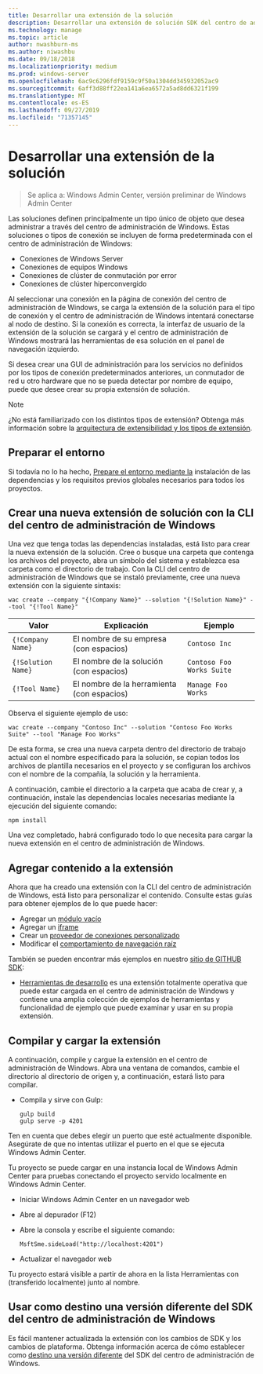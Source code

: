 ```yaml
---
title: Desarrollar una extensión de la solución
description: Desarrollar una extensión de solución SDK del centro de administración de Windows (proyecto Honolulu)
ms.technology: manage
ms.topic: article
author: nwashburn-ms
ms.author: niwashbu
ms.date: 09/18/2018
ms.localizationpriority: medium
ms.prod: windows-server
ms.openlocfilehash: 6ac9c6296fdf9159c9f50a1304dd345932052ac9
ms.sourcegitcommit: 6aff3d88ff22ea141a6ea6572a5ad8dd6321f199
ms.translationtype: MT
ms.contentlocale: es-ES
ms.lasthandoff: 09/27/2019
ms.locfileid: "71357145"
---
```

# <a name="develop-a-solution-extension"></a>Desarrollar una extensión de la solución

>Se aplica a: Windows Admin Center, versión preliminar de Windows Admin Center

Las soluciones definen principalmente un tipo único de objeto que desea administrar a través del centro de administración de Windows.  Estas soluciones o tipos de conexión se incluyen de forma predeterminada con el centro de administración de Windows:

* Conexiones de Windows Server
* Conexiones de equipos Windows
* Conexiones de clúster de conmutación por error
* Conexiones de clúster hiperconvergido

Al seleccionar una conexión en la página de conexión del centro de administración de Windows, se carga la extensión de la solución para el tipo de conexión y el centro de administración de Windows intentará conectarse al nodo de destino. Si la conexión es correcta, la interfaz de usuario de la extensión de la solución se cargará y el centro de administración de Windows mostrará las herramientas de esa solución en el panel de navegación izquierdo.

Si desea crear una GUI de administración para los servicios no definidos por los tipos de conexión predeterminados anteriores, un conmutador de red u otro hardware que no se pueda detectar por nombre de equipo, puede que desee crear su propia extensión de solución.

> [!NOTE]
> ¿No está familiarizado con los distintos tipos de extensión? Obtenga más información sobre la [arquitectura de extensibilidad y los tipos de extensión](understand-extensions.md).

## <a name="prepare-your-environment"></a>Preparar el entorno

Si todavía no lo ha hecho, [Prepare el entorno mediante la](prepare-development-environment.md) instalación de las dependencias y los requisitos previos globales necesarios para todos los proyectos.

## <a name="create-a-new-solution-extension-with-the-windows-admin-center-cli"></a>Crear una nueva extensión de solución con la CLI del centro de administración de Windows ##

Una vez que tenga todas las dependencias instaladas, está listo para crear la nueva extensión de la solución.  Cree o busque una carpeta que contenga los archivos del proyecto, abra un símbolo del sistema y establezca esa carpeta como el directorio de trabajo.  Con la CLI del centro de administración de Windows que se instaló previamente, cree una nueva extensión con la siguiente sintaxis:

```
wac create --company "{!Company Name}" --solution "{!Solution Name}" --tool "{!Tool Name}"
```

| Valor | Explicación | Ejemplo |
| ----- | ----------- | ------- |
| ```{!Company Name}``` | El nombre de su empresa (con espacios) | ```Contoso Inc``` |
| ```{!Solution Name}``` | El nombre de la solución (con espacios) | ```Contoso Foo Works Suite``` |
| ```{!Tool Name}``` | El nombre de la herramienta (con espacios) | ```Manage Foo Works``` |

Observa el siguiente ejemplo de uso:

```
wac create --company "Contoso Inc" --solution "Contoso Foo Works Suite" --tool "Manage Foo Works"
```

De esta forma, se crea una nueva carpeta dentro del directorio de trabajo actual con el nombre especificado para la solución, se copian todos los archivos de plantilla necesarios en el proyecto y se configuran los archivos con el nombre de la compañía, la solución y la herramienta.  

A continuación, cambie el directorio a la carpeta que acaba de crear y, a continuación, instale las dependencias locales necesarias mediante la ejecución del siguiente comando:

```
npm install
```

Una vez completado, habrá configurado todo lo que necesita para cargar la nueva extensión en el centro de administración de Windows. 

## <a name="add-content-to-your-extension"></a>Agregar contenido a la extensión

Ahora que ha creado una extensión con la CLI del centro de administración de Windows, está listo para personalizar el contenido.  Consulte estas guías para obtener ejemplos de lo que puede hacer:

- Agregar un [módulo vacío](guides/add-module.md)
- Agregar un [iframe](guides/add-iframe.md)
- Crear un [proveedor de conexiones personalizado](guides/create-connection-provider.md)
- Modificar el [comportamiento de navegación raíz](guides/modify-root-navigation.md)
 
También se pueden encontrar más ejemplos en nuestro [sitio de GITHUB SDK](https://aka.ms/wacsdk):
-  [Herramientas de desarrollo](https://github.com/Microsoft/windows-admin-center-sdk/tree/master/windows-admin-center-developer-tools) es una extensión totalmente operativa que puede estar cargada en el centro de administración de Windows y contiene una amplia colección de ejemplos de herramientas y funcionalidad de ejemplo que puede examinar y usar en su propia extensión.

## <a name="build-and-side-load-your-extension"></a>Compilar y cargar la extensión

A continuación, compile y cargue la extensión en el centro de administración de Windows.  Abra una ventana de comandos, cambie el directorio al directorio de origen y, a continuación, estará listo para compilar.

* Compila y sirve con Gulp:

    ```
    gulp build
    gulp serve -p 4201
    ```

Ten en cuenta que debes elegir un puerto que esté actualmente disponible. Asegúrate de que no intentas utilizar el puerto en el que se ejecuta Windows Admin Center.

Tu proyecto se puede cargar en una instancia local de Windows Admin Center para pruebas conectando el proyecto servido localmente en Windows Admin Center.

* Iniciar Windows Admin Center en un navegador web
* Abre al depurador (F12)
* Abre la consola y escribe el siguiente comando:

    ```
    MsftSme.sideLoad("http://localhost:4201")
    ```

*   Actualizar el navegador web

Tu proyecto estará visible a partir de ahora en la lista Herramientas con (transferido localmente) junto al nombre.

## <a name="target-a-different-version-of-the-windows-admin-center-sdk"></a>Usar como destino una versión diferente del SDK del centro de administración de Windows

Es fácil mantener actualizada la extensión con los cambios de SDK y los cambios de plataforma.  Obtenga información acerca de cómo establecer como [destino una versión diferente](target-sdk-version.md) del SDK del centro de administración de Windows.